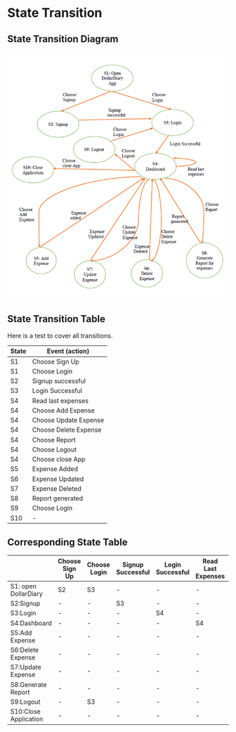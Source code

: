 # State Transition 

## State Transition Diagram

![State Transition Diagram](Assests/State_transition.png)

## State Transition Table

Here is a test to cover all transitions.

| State | Event (action)           |
|-------|--------------------------|
| S1    | Choose Sign Up           |
| S1    | Choose Login             |
| S2    | Signup successful        |
| S3    | Login Successful         |
| S4    | Read last expenses       |
| S4    | Choose Add Expense       |
| S4    | Choose Update Expense    |
| S4    | Choose Delete Expense    |
| S4    | Choose Report            |
| S4    | Choose Logout            |
| S4    | Choose close App         |
| S5    | Expense Added            |
| S6    | Expense Updated          |
| S7    | Expense Deleted          |
| S8    | Report generated         |
| S9    | Choose Login             |
| S10   |           -               |

## Corresponding State Table

|           | Choose Sign Up | Choose Login | Signup Successful | Login Successful | Read Last Expenses | Choose Add Expense | Expense added | Expense Update | Choose Update Expense | Expense Deleted | Choose Delete Expense | Report generated | Choose Report | Choose Logout | Choose close App |
|-----------|----------------|--------------|-------------------|------------------|-------------------|--------------------|---------------|----------------|-----------------------|-----------------|-----------------------|-----------------|---------------|---------------|------------------|
| S1: open DollarDiary        | S2           | S3                | -                | -                 | -                  | -             | -              | -                     | -               | -                     | -               | -             | -             | -                |- |
| S2:Signup        | -                | -            | S3                | -                | -                 | -                  | -             | -              | -                     | -               | -                     | -               | -             | -             | -                |
| S3:Login        | -                | -            | -                 | S4               | -                 | -                  | -             | -              | -                     | -               | -                     | -               | -             | -             | -                |
| S4:Dashboard        | -                | -            | -                 | -                | S4                | S5                 | -             | -              | S7                    | -               | S6                    | -               | S8            | S9            | S10              |
| S5:Add Expense        | -                | -            | -                 | -                | -                 | -                  | S4            | -              | -                     | -               | -                     | -               | -             | -             | -                |
| S6:Delete Expense        | -                | -            | -                 | -                | -                 | -                  | -             | -              | -                     | S4              | -                     | -               | -             | -             | -                |
| S7:Update Expense        | -                | -            | -                 | -                | -                 | -                  | -             | S4             | -                     | -               | -                     | -               | -             | -             | -                |
| S8:Generate Report        | -                | -            | -                 | -                | -                 | -                  | -             | -              | -                     | -               | -                     | S4              | -             | -             | -                |
| S9:Logout        | -                | S3           | -                 | -                | -                 | -                  | -             | -              | -                     | -               | -                     | -               | -             | -             | -                |
| S10:Close Application       | -                | -            | -                 | -                | -                 | -                  | -             | -              | -                     | -               | -                     | -               | -             | -             | -                |
